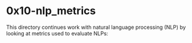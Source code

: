 # 0x10-nlp_metrics
This directory continues work with natural language processing (NLP) by looking at metrics used to evaluate NLPs:

